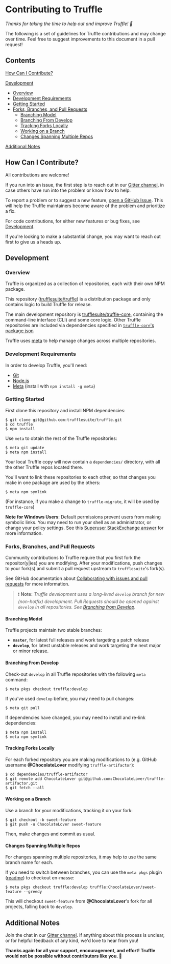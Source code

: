 Contributing to Truffle
=======================

_Thanks for taking the time to help out and improve Truffle! :tada:_

The following is a set of guidelines for Truffle contributions and may change
over time. Feel free to suggest improvements to this document in a pull request!

Contents
--------

[How Can I Contribute?](#how-can-i-contribute)

[Development](#development)
  - [Overview](#overview)
  - [Development Requirements](#development-requirements)
  - [Getting Started](#getting-started)
  - [Forks, Branches, and Pull Requests](#forks-branches-and-pull-requests)
    - [Branching Model](#branching-model)
    - [Branching From Develop](#branching-from-develop)
    - [Tracking Forks Locally](#tracking-forks-locally)
    - [Working on a Branch](#working-on-a-branch)
    - [Changes Spanning Multiple Repos](#changes-spanning-multiple-repos)

[Additional Notes](#additional-notes)


How Can I Contribute?
---------------------

All contributions are welcome!

If you run into an issue, the first step is to reach out in our [Gitter channel](https://gitter.im/ConsenSys/truffle),
in case others have run into the problem or know how to help.

To report a problem or to suggest a new feature, [open a GitHub Issue](https://github.com/trufflesuite/truffle/issues/new).
This will help the Truffle maintainers become aware of the problem and prioritize
a fix.

For code contributions, for either new features or bug fixes, see [Development](#development).

If you're looking to make a substantial change, you may want to reach out first
to give us a heads up.


Development
-----------

### Overview

Truffle is organized as a collection of repositories, each with their own
NPM package.

This repository ([trufflesuite/truffle](https://github.com/trufflesuite/truffle))
is a distribution package and only contains logic to build Truffle for release.

The main development repository is [trufflesuite/truffle-core](https://github.com/trufflesuite/truffle-core),
containing the command-line interface (CLI) and some core logic. Other Truffle
repositories are included via dependencies specified in
[`truffle-core`'s package.json](https://github.com/trufflesuite/truffle-core/blob/master/package.json)

Truffle uses [meta](https://github.com/mateodelnorte/meta) to help manage
changes across multiple repositories.

### Development Requirements

In order to develop Truffle, you'll need:

- [Git](https://git-scm.com/)
- [Node.js](https://nodejs.org)
- [Meta](https://github.com/mateodelnorte/meta) (install with `npm install -g meta`)


### Getting Started

First clone this repository and install NPM dependencies:

    $ git clone git@github.com:trufflesuite/truffle.git
    $ cd truffle
    $ npm install


Use `meta` to obtain the rest of the Truffle repositories:

    $ meta git update
    $ meta npm install

Your local Truffle copy will now contain a `dependencies/` directory, with all
the other Truffle repos located there.

You'll want to link these repositories to each other, so that changes you make
in one package are used by the others:

    $ meta npm symlink

(For instance, if you make a change to `truffle-migrate`, it will be used by
`truffle-core`)

**Note for Windows Users**: Default permissions prevent users from making symbolic
links. You may need to run your shell as an administrator, or change your policy
settings. See this [Superuser StackExchange answer](https://superuser.com/questions/104845/permission-to-make-symbolic-links-in-windows-7) for more information.

### Forks, Branches, and Pull Requests

Community contributions to Truffle require that you first fork the
repositor(y|ies) you are modifying. After your modifications, push changes to
your fork(s) and submit a pull request upstream to `trufflesuite`'s fork(s).

See GitHub documentation about [Collaborating with issues and pull requests](https://help.github.com/categories/collaborating-with-issues-and-pull-requests/)
for more information.

> :exclamation: **Note:** _Truffle development uses a long-lived `develop` branch for new (non-hotfix)
> development. Pull Requests should be opened against `develop` in all
> repositories. See [Branching from Develop](#branching-from-develop)._

#### Branching Model

Truffle projects maintain two stable branches:

  - **`master`**, for latest full releases and work targeting a patch release
  - **`develop`**, for latest unstable releases and work targeting the next major
      or minor release.

#### Branching From Develop

Check-out `develop` in all Truffle repositories with the following `meta`
command:

    $ meta pkgs checkout truffle:develop

If you've used `develop` before, you may need to pull changes:

    $ meta git pull

If dependencies have changed, you may need to install and re-link dependencies:

    $ meta npm install
    $ meta npm symlink


#### Tracking Forks Locally

For each forked repository you are making modifications to
(e.g. GitHub username **@ChocolateLover** modifying `truffle-artifactor`):

    $ cd dependencies/truffle-artifactor
    $ git remote add ChocolateLover git@github.com:ChocolateLover/truffle-artifactor.git
    $ git fetch --all

#### Working on a Branch

Use a branch for your modifications, tracking it on your fork:

    $ git checkout -b sweet-feature
    $ git push -u ChocolateLover sweet-feature

Then, make changes and commit as usual.

#### Changes Spanning Multiple Repos

For changes spanning multiple repositories, it may help to use the same branch
name for each.

If you need to switch between branches, you can use the `meta pkgs` plugin
([readme](https://github.com/trufflesuite/meta-pkgs/blob/master/README.md)) to checkout en-masse:

    $ meta pkgs checkout truffle:develop truffle:ChocolateLover/sweet-feature --greedy

This will checkout `sweet-feature` from **@ChocolateLover**'s fork for all projects,
falling back to `develop`.


Additional Notes
----------------

Join the chat in our [Gitter channel](https://gitter.im/ConsenSys/truffle). If anything about this
process is unclear, or for helpful feedback of any kind, we'd love to hear from you!

**Thanks again for all your support, encouragement, and effort! Truffle would not
be possible without contributors like you. :bow:**
